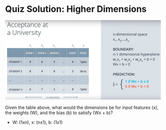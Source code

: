 # Quiz Solution: Higher Dimensions

![n-equation.jpg](../../images/n-equation.jpg)

Given the table above, what would the dimensions be for input features (x), the weights (W), and the bias (b) to satisfy (Wx + b)?

- W: (1xn), x: (nx1), b: (1x1)

